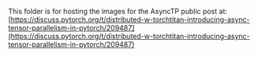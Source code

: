 This folder is for hosting the images for the AsyncTP public post at:    
[https://discuss.pytorch.org/t/distributed-w-torchtitan-introducing-async-tensor-parallelism-in-pytorch/209487](https://discuss.pytorch.org/t/distributed-w-torchtitan-introducing-async-tensor-parallelism-in-pytorch/209487)
